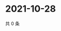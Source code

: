 # 2021-10-28

共 0 条

<!-- BEGIN WEIBO -->
<!-- 最后更新时间 Thu Oct 28 2021 20:22:17 GMT+0800 (China Standard Time) -->

<!-- END WEIBO -->
